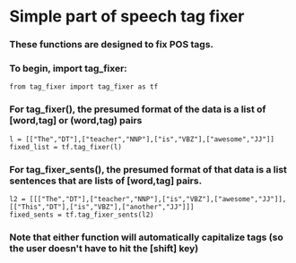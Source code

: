 # Simple part of speech tag fixer

### These functions are designed to fix POS tags.
### To begin, import tag_fixer:

    from tag_fixer import tag_fixer as tf
	
	
### For tag_fixer(), the presumed format of the data is a list of [word,tag] or (word,tag) pairs
    
    l = [["The","DT"],["teacher","NNP"],["is","VBZ"],["awesome","JJ"]]
    fixed_list = tf.tag_fixer(l)

### For tag_fixer_sents(), the presumed format of that data is a list sentences that are lists of [word,tag] pairs.    
    
    l2 = [[["The","DT"],["teacher","NNP"],["is","VBZ"],["awesome","JJ"]],[["This","DT"],["is","VBZ"],["another","JJ"]]]
    fixed_sents = tf.tag_fixer_sents(l2)

### Note that either function will automatically capitalize tags (so the user doesn't have to hit the [shift] key)

